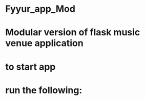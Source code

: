 # Fyyur_app_Mod
# Modular version of flask music venue application
# to start app
# run the following:
<!-- $ pip3 install -r requirements.txt
$ flask db init
$ flask db migrate
$ flask db upgrade
$ export FLASK_APP=run
$ export FLASK_ENV=development
$ python3 run.py -->

